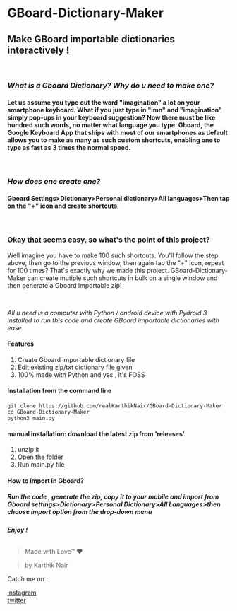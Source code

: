 # GBoard-Dictionary-Maker

## Make GBoard importable dictionaries interactively ! 
<br>

### *What is a Gboard Dictionary? Why do u need to make one?*
#### Let us assume you type out the word "imagination" a lot on your smartphone keyboard. What if you just type in "imn" and "imagination" simply pop-ups in your keyboard suggestion? Now there must be like hundred such words, no matter what language you type. Gboard, the Google Keyboard App that ships with most of our smartphones as default allows you to make as many as such custom shortcuts, enabling one to type as fast as 3 times the normal speed.
<br>

### *How does one create one?*
#### Gboard Settings>Dictionary>Personal dictionary>All languages>Then tap on the "+" icon and create shortcuts.
<br>

### Okay that seems easy, so what's the point of this project?
Well imagine you have to make 100 such shortcuts. You'll follow the step above, then go to the previous window, then again tap the "+" icon, repeat for 100 times? That's exactly why we made this project. GBoard-Dictionary-Maker can create mutiple such shortcuts in bulk on a single window and then generate a Gboard importable zip!

<br>

*All u need is a computer with Python / android device with Pydroid 3 installed to run this code and create GBoard importable dictionaries with ease*

#### **Features**
 1. Create Gboard importable dictionary file
 2. Edit existing zip/txt dictionary file given
 3. 100% made with Python and yes , it's FOSS


#### **Installation from the command line**
    git clone https://github.com/realKarthikNair/GBoard-Dictionary-Maker
    cd GBoard-Dictionary-Maker
    python3 main.py

#### **manual installation: download the latest zip from 'releases'**
1. unzip it
2. Open the folder
3. Run main.py file



#### How to import in Gboard?
##### **Run the code , generate the zip, copy it to your mobile and import from Gboard settings>Dictionary>Personal Dictionary>All Languages>then choose import option from the drop-down menu**

###### **Enjoy !**

>Made with Love™ ❤️

>by Karthik Nair

Catch me on :

[instagram ](https://www.instagram.com/harry_kris_) <br>
[twitter](https://www.twitter.com/realkarthiknair)
